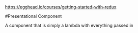 https://egghead.io/courses/getting-started-with-redux

#Presentational Component

A component that is simply a lambda with everything passed in